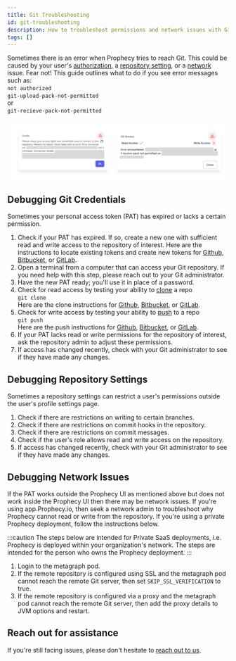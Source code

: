 ```yaml
---
title: Git Troubleshooting
id: git-troubleshooting
description: How to troubleshoot permissions and network issues with Git
tags: []
---
```


Sometimes there is an error when Prophecy tries to reach Git. This could be caused by your user's [authorization](#debugging-git-credentials), a [repository setting](debugging-repository-setttings), or a [network](#debugging-network-issues) issue. Fear not! This guide outlines what to do if you see error messages such as:  
`not authorized`  
`git-upload-pack-not-permitted`  
or  
`git-recieve-pack-not-permitted`

![errorMsgs](./../img/git_troubleshooting_1.png)

## Debugging Git Credentials

Sometimes your personal access token (PAT) has expired or lacks a certain permission.

1. Check if your PAT has expired. If so, create a new one with sufficient read and write access to the repository of interest. Here are the instructions to locate existing tokens and create new tokens for [Github](<(https://docs.github.com/en/enterprise-cloud@latest/authentication/keeping-your-account-and-data-secure/managing-your-personal-access-tokens#creating-a-personal-access-token-classic)>), [Bitbucket](https://support.atlassian.com/bitbucket-cloud/docs/repository-access-tokens/), or [GitLab](https://docs.gitlab.com/ee/user/profile/personal_access_tokens.html#create-a-personal-access-token).
2. Open a terminal from a computer that can access your Git repository. If you need help with this step, please reach out to your Git administrator.
3. Have the new PAT ready; you'll use it in place of a password.
4. Check for read access by testing your ability to [clone](https://git-scm.com/docs/git-clone) a repo  
   `git clone`  
   Here are the clone instructions for [Github](https://docs.github.com/en/enterprise-cloud@latest/authentication/keeping-your-account-and-data-secure/managing-your-personal-access-tokens#using-a-personal-access-token-on-the-command-line), [Bitbucket](https://support.atlassian.com/bitbucket-cloud/docs/clone-a-git-repository/), or [GitLab](https://docs.gitlab.com/ee/topics/git/clone.html).
5. Check for write access by testing your ability to [push](https://git-scm.com/docs/git-push) to a repo  
   `git push`  
   Here are the push instructions for [Github](https://docs.github.com/en/enterprise-cloud@latest/get-started/using-git/pushing-commits-to-a-remote-repository), [Bitbucket](https://support.atlassian.com/bitbucket-cloud/docs/push-code-to-bitbucket/), or [GitLab](https://docs.gitlab.com/ee/topics/git/commands.html#git-push).
6. If your PAT lacks read or write permissions for the repository of interest, ask the repository admin to adjust these permissions.
7. If access has changed recently, check with your Git administrator to see if they have made any changes.

## Debugging Repository Settings

Sometimes a repository settings can restrict a user's permissions outside the user's profile settings page.

1. Check if there are restrictions on writing to certain branches.
2. Check if there are restrictions on commit hooks in the repository.
3. Check if there are restrictions on commit messages.
4. Check if the user's role allows read and write access on the repository.
5. If access has changed recently, check with your Git administrator to see if they have made any changes.

## Debugging Network Issues

If the PAT works outside the Prophecy UI as mentioned above but does not work inside the Prophecy UI then there may be network issues. If you're using app.Prophecy.io, then seek a network admin to troubleshoot why Prophecy cannot read or write from the repository. If you're using a private Prophecy deployment, follow the instructions below.

:::caution
The steps below are intended for Private SaaS deployments, i.e. Prophecy is deployed within your organization's network. The steps are intended for the person who owns the Prophecy deployment.
:::

1. Login to the metagraph pod.
2. If the remote repository is configured using SSL and the metagraph pod cannot reach the remote Git server, then set `SKIP_SSL_VERIFICATION` to true.
3. If the remote repository is configured via a proxy and the metagraph pod cannot reach the remote Git server, then add the proxy details to JVM options and restart.

## Reach out for assistance

If you're still facing issues, please don't hesitate to [reach out to us](/docs/getting-started/getting-help).
